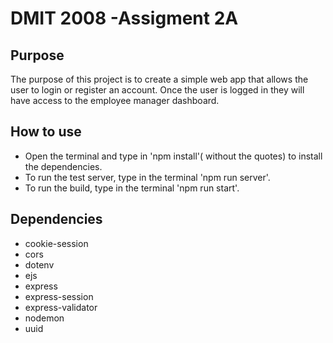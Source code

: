# DMIT 2008 -Assigment 2A

## Purpose
The purpose of this project is to create a simple web app that allows the user to login or register an account. Once the user is logged in they will have access to the employee manager dashboard.

## How to use

- Open the terminal and type in 'npm install'( without the quotes) to install the dependencies.
- To run the test server, type in the terminal 'npm run server'.
- To run the build, type in the terminal 'npm run start'.

## Dependencies

- cookie-session
- cors
- dotenv
- ejs
- express
- express-session
- express-validator
- nodemon
- uuid

 
  